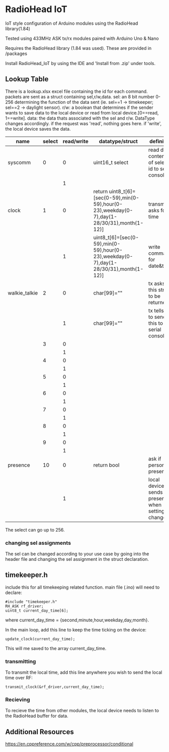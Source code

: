 # RadioHead IoT

IoT style configuration of Arduino modules using the RadioHead library(1.84)

Tested using 433MHz ASK tx/rx modules paired with Arduino Uno & Nano

Requires the RadioHead library (1.84 was used). These are provided in /packages

Install RadioHead_IoT by using the IDE and 'Install from .zip' under tools.

## Lookup Table

There is a lookup.xlsx excel file containing the id for each command. packets are sent as a struct containing sel,r/w,data.
sel: an 8 bit number 0-256 determining the function of the data sent (ie. sel==1 -> timekeeper; sel==2 -> daylight sensor).
r/w: a boolean that determines if the sender wants to save data to the local device or read from local device.[0==read, 1==write].
data: the data thats associated with the sel and r/w. DataType changes accordingly. if the request was 'read', nothing goes here. if 'write', the local device saves the data.

| name          | select | read/write | datatype/struct                                                                             | definition                                        | example |
|---------------|--------|------------|---------------------------------------------------------------------------------------------|---------------------------------------------------|---------|
| syscomm       | 0      | 0          | uint16_t select                                                                             | read data contents of select id to serial console |         |
|               |        | 1          |                                                                                             |                                                   |         |
| clock         | 1      | 0          | return uint8_t[6]=[sec(0-59),min(0-59),hour(0-23),weekday(0-7),day(1-28/30/31),month(1-12)] | transmitter asks for time                         |         |
|               |        | 1          | uint8_t[6]=[sec(0-59),min(0-59),hour(0-23),weekday(0-7),day(1-28/30/31),month(1-12)]        | write command for date&time                       |         |
| walkie_talkie | 2      | 0          | char[99]=""                                                                                 | tx asks for this string to be returned            |         |
|               |        | 1          | char[99]=""                                                                                 | tx tells rx to send this to serial console        |         |
|               | 3      | 0          |                                                                                             |                                                   |         |
|               |        | 1          |                                                                                             |                                                   |         |
|               | 4      | 0          |                                                                                             |                                                   |         |
|               |        | 1          |                                                                                             |                                                   |         |
|               | 5      | 0          |                                                                                             |                                                   |         |
|               |        | 1          |                                                                                             |                                                   |         |
|               | 6      | 0          |                                                                                             |                                                   |         |
|               |        | 1          |                                                                                             |                                                   |         |
|               | 7      | 0          |                                                                                             |                                                   |         |
|               |        | 1          |                                                                                             |                                                   |         |
|               | 8      | 0          |                                                                                             |                                                   |         |
|               |        | 1          |                                                                                             |                                                   |         |
|               | 9      | 0          |                                                                                             |                                                   |         |
|               |        | 1          |                                                                                             |                                                   |         |
| presence      | 10     | 0          | return bool                                                                                 | ask if person present                             |         |
|               |        | 1          |                                                                                             | local device sends presence when setting changes  |         |


The select can go up to 256.

### changing sel assignments

The sel can be changed according to your use case by going into the header file and changing the sel assignment in the struct declaration.

## timekeeper.h

include this for all timekeeping related function.
main file (.ino) will need to declare:

```
#include "timekeeper.h"
RH_ASK rf_driver;
uint8_t current_day_time[6];
```

where current_day_time = {second,minute,hour,weekday,day,month}.

In the main loop, add this line to keep the time ticking on the device:

```update_clock(current_day_time);```

This will me saved to the array current_day_time.

### transmitting

To transmit the local time, add this line anywhere you wish to send the local time over RF:

```transmit_clock(&rf_driver,current_day_time);```

### Recieving

To recieve the time from other modules, the local device needs to listen to the RadioHead buffer for data.


## Additional Resources
https://en.cppreference.com/w/cpp/preprocessor/conditional
